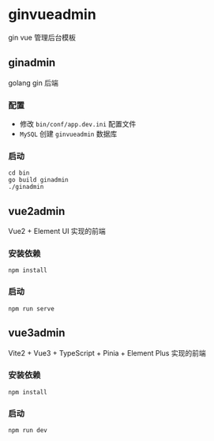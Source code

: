 # ginvueadmin

gin vue 管理后台模板

## ginadmin

golang gin 后端

### 配置

- 修改 `bin/conf/app.dev.ini` 配置文件
- `MySQL` 创建 `ginvueadmin` 数据库

### 启动

```shell
cd bin
go build ginadmin
./ginadmin
```

## vue2admin

Vue2 + Element UI 实现的前端

### 安装依赖

```shell
npm install
```

### 启动

```shell
npm run serve
```

## vue3admin

Vite2 + Vue3 + TypeScript + Pinia + Element Plus 实现的前端

### 安装依赖

```shell
npm install
```

### 启动

```shell
npm run dev
```
